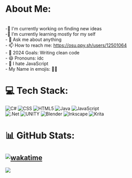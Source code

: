 # About Me:
<br>-🔭 I'm currently working on finding new ideas<br>-🌱 I’m currently learning mostly for my self<br>- 💬 Ask me about anything<br>- 📫 How to reach me: https://osu.ppy.sh/users/12501064<br>- 🥅 2024 Goals: Writing clean code<br>- 😄 Pronouns: idc<br>- 💫 I hate JavaScript<br>- My Name in emojis: 🍣🐱


# 💻 Tech Stack:
![C#](https://img.shields.io/badge/c%23-%23239120.svg?style=flat&logo=c-sharp&logoColor=white) ![CSS](https://img.shields.io/badge/css3-%231572B6.svg?style=flat&logo=css3&logoColor=white) ![HTML5](https://img.shields.io/badge/html5-%23E34F26.svg?style=flat&logo=html5&logoColor=white) ![Java](https://img.shields.io/badge/java-%23ED8B00.svg?style=flat&logo=java&logoColor=white) ![JavaScript](https://img.shields.io/badge/javascript-%23323330.svg?style=flat&logo=javascript&logoColor=%23F7DF1E)<br> ![.Net](https://img.shields.io/badge/.NET-5C2D91?style=flat&logo=.net&logoColor=white) ![UNITY](https://img.shields.io/badge/Unity-%2320232a.svg?style=flat&logo=unity&logoColor=white) ![Blender](https://img.shields.io/badge/blender-%23F5792A.svg?style=flat&logo=blender&logoColor=white) ![Inkscape](https://img.shields.io/badge/Inkscape-e0e0e0?style=flat&logo=inkscape&logoColor=080A13) ![Krita](https://img.shields.io/badge/Krita-203759?style=flat&logo=krita&logoColor=EEF37B)
# 📊 GitHub Stats:
[![wakatime](https://wakatime.com/badge/user/0383befc-5b13-40bf-b77f-0aa2a3c9e18f.svg)](https://wakatime.com/@0383befc-5b13-40bf-b77f-0aa2a3c9e18f)
---
[![](https://visitcount.itsvg.in/api?id=Nathans-SushiCat&icon=2&color=10)](https://visitcount.itsvg.in)
<!-- Proudly created with GPRM ( https://gprm.itsvg.in ) -->
